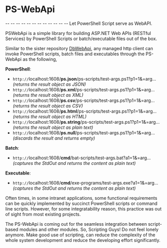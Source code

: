 # PS-WebApi
-- -- -- -- -- -- -- -- -- -- -- -- Let PowerShell Script serve as WebAPI.

PSWebApi is a simple library for building ASP.NET Web APIs (RESTful Services) by PowerShell Scripts or batch/executable files out of the box.

Similar to the sister repository [DbWebApi](https://github.com/DataBooster/DbWebApi), any managed http client can invoke PowerShell scripts, batch files and executables through the PS-WebApi as the following,

**PowerShell**:
- `http://`localhost:1608/**ps.json**/ps-scripts/test-args.ps1?p1=1&=arg...  
*(returns the result object as JSON)*
- `http://`localhost:1608/**ps.xml**/ps-scripts/test-args.ps1?p1=1&=arg...  
*(returns the result object as XML)*
- `http://`localhost:1608/**ps.csv**/ps-scripts/test-args.ps1?p1=1&=arg...  
*(returns the result object as CSV)*
- `http://`localhost:1608/**ps.html**/ps-scripts/test-args.ps1?p1=1&=arg...  
*(returns the result object as HTML)*
- `http://`localhost:1608/**ps.string**/ps-scripts/test-args.ps1?p1=1&=arg...  
*(returns the result object as plain text)*
- `http://`localhost:1608/**ps.null**/ps-scripts/test-args.ps1?p1=1&=arg...  
*(discards the result and returns empty)*

**Batch**:
- `http://`localhost:1608/**cmd**/bat-scripts/test-args.bat?a1=1&=arg...  
*(captures the StdOut and returns the content as plain text)*

**Executable**:
- `http://`localhost:1608/**cmd**/exe-programs/test-args.exe?a1=1&=arg...  
*(captures the StdOut and returns the content as plain text)*

Often times, in some intranet applications, some functional requirements can be quickly implemented by succinct PowerShell scripts or command line scripts. However, for some integratability reason, this practice was out of sight from most existing projects.

The PS-WebApi is coming out for the seamless integration between script-based modules and other modules. So, Scripting Guys! Do not feel lonely anymore. Make good use of scripting, can reduce the complexity of the whole system development and reduce the developing effort significantly.
